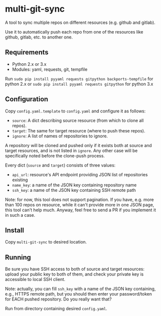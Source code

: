 # multi-git-sync
A tool to sync multiple repos on different resources (e.g. github and gitlab).

Use it to automatically push each repo from one of the resources like github, gitlab, etc. to another one.

## Requirements

* Python 2.x or 3.x
* Modules: yaml, requests, git, tempfile

Run `sudo pip install pyyaml requests gitpython backports-tempfile` for python 2.x or `sudo pip install pyyaml requests gitpython` for python 3.x

## Configuration

Copy `config.yaml.template` to `config.yaml` and configure it as follows:

* `source`: A dict describing source resource (from which to clone all repos).
* `target`: The same for target resource (where to push these repos).
* `ignore`: A list of names of repositories to ignore.

A repository will be cloned and pushed only if it exists both at source and target resources, and is not listed in `ignore`.
Any other case will be specifically noted before the clone-push process.

Every dict (`source` and `target`) consists of three values:

* `api_url`: resource's API endpoint providing JSON list of repositories existing
* `name_key`: a name of the JSON key containing repository name
* `ssh_key`: a name of the JSON key containing SSH remote path

Note: for now, this tool does not support pagination. If you have, e.g. more than 100 repos on resource, while it can't provide more in one JSON page, this tool can't help much. Anyway, feel free to send a PR if you implement it in such a case.

## Install

Copy `multi-git-sync` to desired location.

## Running

Be sure you have SSH access to both of source and target resources: upload your public key to both of them, and check your private key is accessible to local SSH client.

Note: actually, you can fill `ssh_key` with a name of the JSON key containing, e.g., HTTPS remote path, but you should then enter your password/token for EACH pushed repository. Do you really want that?

Run from directory containing desired `config.yaml`.